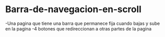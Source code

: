 # Barra-de-navegacion-en-scroll
-Una pagina que tiene una barra que permanece fija cuando bajas y sube en la pagina
-4 botones que redireccionan a otras partes de la pagina
